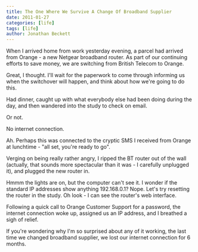 ```yaml
---
title: The One Where We Survive A Change Of Broadband Supplier
date: 2011-01-27
categories: [life]
tags: [life]
author: Jonathan Beckett
---
```


When I arrived home from work yesterday evening, a parcel had arrived from Orange - a new Netgear broadband router. As part of our continuing efforts to save money, we are switching from British Telecom to Orange.

Great, I thought. I'll wait for the paperwork to come through informing us when the switchover will happen, and think about how we're going to do this.

Had dinner, caught up with what everybody else had been doing during the day, and then wandered into the study to check on email.

Or not.

No internet connection.

Ah. Perhaps this was connected to the cryptic SMS I received from Orange at lunchtime - "all set, you're ready to go".

Verging on being really rather angry, I ripped the BT router out of the wall (actually, that sounds more spectacular than it was - I carefully unplugged it), and plugged the new router in.

Hmmm the lights are on, but the computer can't see it. I wonder if the standard IP addresses show anything 192.168.0.1? Nope. Let's try resetting the router in the study. Oh look - I can see the router's web interface.

Following a quick call to Orange Customer Support for a password, the internet connection woke up, assigned us an IP address, and I breathed a sigh of relief.

If you're wondering why I'm so surprised about any of it working, the last time we changed broadband supplier, we lost our internet connection for 6 months.